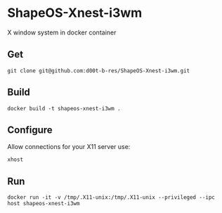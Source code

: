 # ShapeOS-Xnest-i3wm
X window system in docker container

## Get

```
git clone git@github.com:d00t-b-res/ShapeOS-Xnest-i3wm.git
```

## Build

```
docker build -t shapeos-xnest-i3wm .
```

## Configure

Allow connections for your X11 server
use:
```
xhost 
```

## Run
```
docker run -it -v /tmp/.X11-unix:/tmp/.X11-unix --privileged --ipc host shapeos-xnest-i3wm
```
